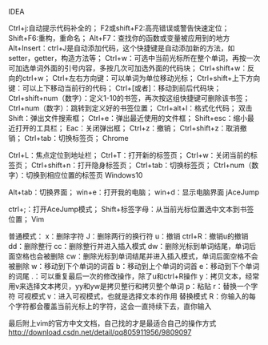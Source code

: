 IDEA

Ctrl+j:自动提示代码补全的；
F2或shift+F2:高亮错误或警告快速定位；
Shift+F6:重构，重命名；
Alt+F7：查找你的函数或变量被应用到的地方
Alt+Insert：ctrl+J是自动添加代码，这个快捷键是自动添加新的方法，如setter，getter，构造方法等；
Ctrl+w：可选中当前光标所在整个单词，再按一次可加选单词外面的引号内容，多按几次可加选外面的代码块；
Ctrl+shift+w：反向的ctrl+w；
Ctrl+左右方向键：可以单词为单位移动光标；
Ctrl+shift+上下方向键：可以上下移动当前行的代码；
Ctrl+[或者]：移动到前后代码块；
Ctrl+shift+num（数字）：定义1-10的书签，再次按这组快捷键可删除该书签；
Ctrl+num（数字）：跳转到定义好的书签位置；
Ctrl+alt+l：格式化代码；
双击Shift：弹出文件搜索框；
Ctrl+e：弹出最近使用的文件框；
Shift+esc：缩小最近打开的工具栏；
Eac：关闭弹出框；
Ctrl+z：撤销；
Ctrl+shift+z：取消撤销；
Ctrl+tab：切换标签页；
Chrome

Ctrl+L：焦点定位到地址栏；
Ctrl+T：打开新的标签页；
Ctrl+w：关闭当前的标签页；
Ctrl+shift+n：打开隐身标签页；
Ctrl+tab：切换标签页；
Ctrl+num（数字）：切换到相应位置的标签页
Windows10

Alt+tab：切换界面；
win+e：打开我的电脑；
win+d：显示电脑界面
jAceJump

ctrl+;：打开AceJump模式；
Shift+标签字母：从当前光标位置选中文本到书签位置；
Vim

普通模式：
x：删除字符
J：删除两行的换行符
u：撤销
ctrl+R：撤销u的撤销
dd：删除整行
cc：删除整行并进入插入模式
dw：删除光标到单词结尾，单词后面空格也会被删除
cw：删除光标到单词结尾并进入插入模式，单词后面空格不会被删除
w：移动到下个单词的词首
b：移动到上个单词的词首
e：移动到下个单词的词尾
.：可以重复最后一次的修改操作，除了u和ctrl+R操作
y：拷贝文本，经常用v来选择文本拷贝，yy和yw是拷贝整行和拷贝整个单词
p：粘贴
r：替换一个字符
可视模式
v：进入可视模式，也就是选择文本的作用
替换模式
R：你输入的每个字符都会覆盖当前光标上的字符，这会一直持续下去，直你输入 <Esc> 

最后附上vim的官方中文文档，自己找的才是最适合自己的操作方式
http://download.csdn.net/detail/qq805911956/9809097